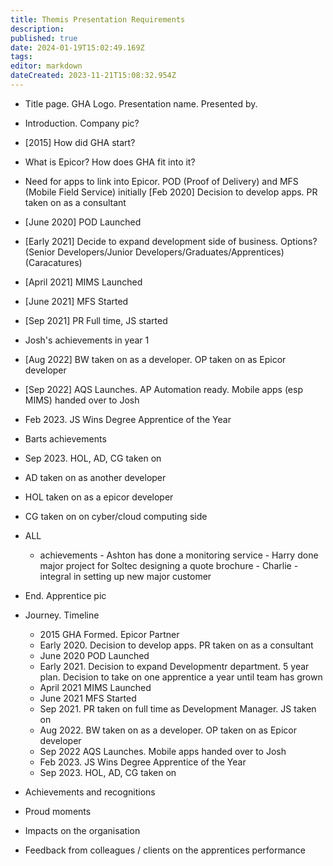```yaml
---
title: Themis Presentation Requirements
description: 
published: true
date: 2024-01-19T15:02:49.169Z
tags: 
editor: markdown
dateCreated: 2023-11-21T15:08:32.954Z
---
```


- Title page. GHA Logo. Presentation name. Presented by.

- Introduction. Company pic?

- [2015] How did GHA start? 

- What is Epicor? How does GHA fit into it?

- Need for apps to link into Epicor. POD (Proof of Delivery) and MFS (Mobile Field Service) initially [Feb 2020] Decision to develop apps. PR taken on as a consultant

- [June 2020] POD Launched

- [Early 2021] Decide to expand development side of business. Options? (Senior Developers/Junior Developers/Graduates/Apprentices) (Caracatures)

- [April 2021] MIMS Launched

- [June 2021] MFS Started

- [Sep 2021] PR Full time, JS started

- Josh's achievements in year 1

- [Aug 2022] BW taken on as a developer. OP taken on as Epicor developer

- [Sep 2022] AQS Launches. AP Automation ready. Mobile apps (esp MIMS) handed over to Josh

- Feb 2023. JS Wins Degree Apprentice of the Year

- Barts achievements

- Sep 2023. HOL, AD, CG taken on

- AD taken on as another developer

- HOL taken on as a epicor developer

- CG taken on on cyber/cloud computing side

- ALL
	- achievements 	- Ashton has done a monitoring service
					- Harry done major project for Soltec designing a quote brochure
					- Charlie - integral in setting up new major customer

- End. Apprentice pic







- Journey. Timeline
	- 2015 GHA Formed. Epicor Partner
	- Early 2020. Decision to develop apps. PR taken on as a consultant
	- June 2020 POD Launched
	- Early 2021. Decision to expand Developmentr department. 5 year plan. Decision to take on one apprentice a year until team has grown
	- April 2021 MIMS Launched
	- June 2021 MFS Started
	- Sep 2021. PR taken on full time as Development Manager. JS taken on
	- Aug 2022. BW taken on as a developer. OP taken on as Epicor developer
	- Sep 2022 AQS Launches. Mobile apps handed over to Josh
	- Feb 2023. JS Wins Degree Apprentice of the Year
	- Sep 2023. HOL, AD, CG taken on
	




- Achievements and recognitions
- Proud moments
- Impacts on the organisation
- Feedback from colleagues / clients on the apprentices performance
	
	
	
	
	


